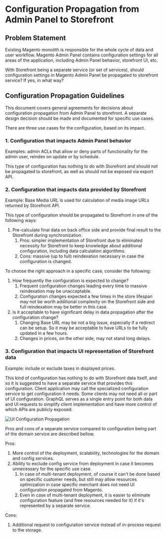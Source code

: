 # Configuration Propagation from Admin Panel to Storefront

## Problem Statement

Existing Magento monolith is responsible for the whole cycle of data and user workflow.
Magento Admin Panel contains configuration settings for all areas of the application, including Admin Panel behavior, storefront UI, etc.

With Storefront being a separate service (or set of services), should configuration settings in Magento Admin Panel be propagated to storefront service?
If yes, in what way?

## Configuration Propagation Guidelines

This document covers general agreements for decisions about configuration propagation from Admin Panel to storefront. 
A separate design decision should be made and documented for specific use cases.

There are three use cases for the configuration, based on its impact.

### 1. Configuration that impacts Admin Panel behavior

Examples: admin ACLs that allow or deny parts of functionality for the admin user, reindex on update or by schedule.

This type of configuration has nothing to do with Storefront and should not be propagated to storefront, as well as should not be exposed via export API. 

### 2. Configuration that impacts data provided by Storefront

Example: Base Media URL is used for calculation of media image URLs returned by Storefront API.

This type of configuration should be propagated to Storefront in one of the following ways:

1. Pre-calculate final data on back office side and provide final result to the Storefront during synchronization.
   1. Pros: simpler implementation of Storefront due to eliminated necessity for Storefront to keep knowledge about additional configuration, including data calculation algorithms.
   2. Cons: massive (up to full) reindexation necessary in case the configuration is changed.
   
To choose the right approach in a specific case, consider the following:

1. How frequently the configuration is expected to change?
   1. Frequent configuration changes leading every time to massive reindexation may be unacceptable.
   2. Configuration changes expected a few times in the store lifespan may not be worth additional complexity on the Storefront side and full reindexation may be better in this case.
2. Is it acceptable to have significant delay in data propagation after the configuration change?
   1. Changing Base URL may be not a big issue, especially if a redirect can be setup. So it may be acceptable to have URLs to be fully updated in a few hours.
   2. Changes in prices, on the other side, may not stand long delays.

### 3. Configuration that impacts UI representation of Storefront data

Example: include or exclude taxes in displayed prices. 

This kind of configuration has nothing to do with Storefront data itself, and so it is suggested to have a separate service that provides this configuration.
Client application may call the specialized configuration service to get configuration it needs.
Some clients may not need all or part of UI configuration.
GraphQL serves as a single entry point for both data and UI requests to simplify client implementation and have more control of which APIs are publicly exposed.

![UI Configuration Propagation](https://app.lucidchart.com/publicSegments/view/b7ec5763-eb23-48ac-9092-6b92821040fb/image.png)

Pros and cons of a separate service compared to configuration being part of the domain service are described bellow.

Pros:

1. More control of the deployment, scalability, technologies for the domain and config services.
2. Ability to exclude config service from deployment in case it becomes unnecessary for the specific use case.
   1. In case of multi-tenant deployment, of course it can't be done based on specific customer needs, but still may allow resources optimization in case specific merchant does not need UI configuration propagated from Magento.
   1. Even in case of multi-tenant deployment, it is easier to eliminate configuration feature (and free resources needed for it) if it's represented by a separate service.

Cons: 

1. Additional request to configuration service instead of in-process request to the storage.
